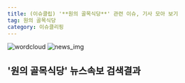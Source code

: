 ```yaml
---
title: (이슈클립) '**원의 골목식당**' 관련 이슈, 기사 모아 보기
tag: 원의 골목식당
category: 이슈클리핑
---
```

![wordcloud](https://s3.ap-northeast-2.amazonaws.com/lyrics101-wordcloud/2018-09-26-1537973909.png)
![news_img](https://user-images.githubusercontent.com/42597476/44507050-1206f400-a6e4-11e8-8d98-7ffbfebb353f.png)
## **'**원의 골목식당**'** 뉴스속보 검색결과


